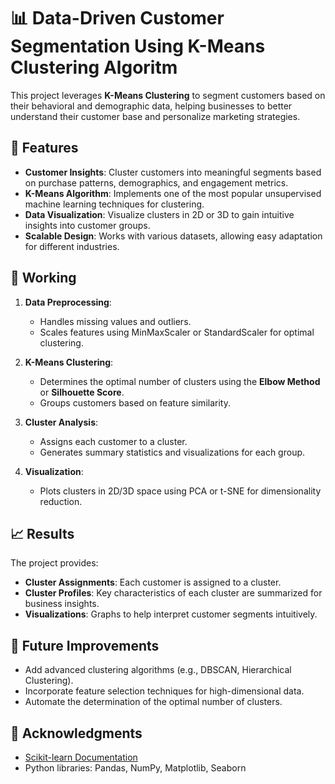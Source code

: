 # 📊 Data-Driven Customer Segmentation Using K-Means Clustering Algoritm

This project leverages **K-Means Clustering** to segment customers based on their behavioral and demographic data, helping businesses to better understand their customer base and personalize marketing strategies.  

## 🚀 Features  

- **Customer Insights**: Cluster customers into meaningful segments based on purchase patterns, demographics, and engagement metrics.  
- **K-Means Algorithm**: Implements one of the most popular unsupervised machine learning techniques for clustering.  
- **Data Visualization**: Visualize clusters in 2D or 3D to gain intuitive insights into customer groups.  
- **Scalable Design**: Works with various datasets, allowing easy adaptation for different industries.  


## 🧠 Working  

1. **Data Preprocessing**:  
   - Handles missing values and outliers.  
   - Scales features using MinMaxScaler or StandardScaler for optimal clustering.  

2. **K-Means Clustering**:  
   - Determines the optimal number of clusters using the **Elbow Method** or **Silhouette Score**.  
   - Groups customers based on feature similarity.  

3. **Cluster Analysis**:  
   - Assigns each customer to a cluster.  
   - Generates summary statistics and visualizations for each group.  

4. **Visualization**:  
   - Plots clusters in 2D/3D space using PCA or t-SNE for dimensionality reduction.  


## 📈 Results  

The project provides:  
- **Cluster Assignments**: Each customer is assigned to a cluster.  
- **Cluster Profiles**: Key characteristics of each cluster are summarized for business insights.  
- **Visualizations**: Graphs to help interpret customer segments intuitively.  

## 🔧 Future Improvements  

- Add advanced clustering algorithms (e.g., DBSCAN, Hierarchical Clustering).  
- Incorporate feature selection techniques for high-dimensional data.  
- Automate the determination of the optimal number of clusters.    

## 🙌 Acknowledgments  

- [Scikit-learn Documentation](https://scikit-learn.org/stable/user_guide.html)    
- Python libraries: Pandas, NumPy, Matplotlib, Seaborn  
